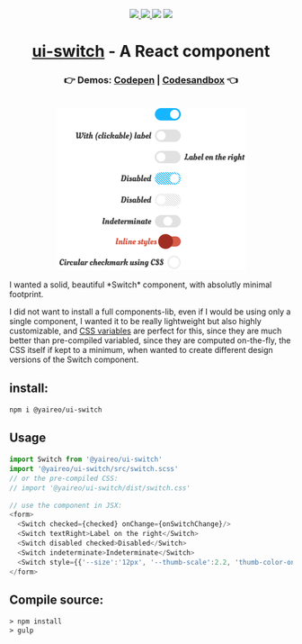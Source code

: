 <p align="center">
  <a href='https://www.npmjs.com/package/@yaireo/ui-switch'>
      <img src="https://img.shields.io/npm/v/@yaireo/ui-switch.svg" />
  </a>
  <a href='https://simple.wikipedia.org/wiki/MIT_License'>
      <img src="https://img.shields.io/badge/license-MIT-lightgrey" />
  </a>
  <img src="https://img.shields.io/bundlephobia/minzip/@yaireo/ui-switch" />
  <img src="https://img.shields.io/npm/dw/@yaireo/ui-switch" />
</p>

<h1 align="center">
  <a href='https://yaireo.github.io/ui-switch'>ui-switch</a> - A React component
</h1>

<h3 align="center">
  👉 Demos: <a href='https://codepen.io/vsync/pen/gOrVgXV' target='_blank'>Codepen</a> |
  <a href='https://codesandbox.io/s/ui-switch-demo-page-8ij3p?file=/src/App.js' target='_blank'>Codesandbox</a>
   👈
</h3>

<p align="center">
<br>
  <a href='https://codepen.io/vsync/pen/gOrVgXV'>
    <img src="./demo.png?sanitize=true" />
  </a>
<p>

<p>
  I wanted a solid, beautiful *Switch* component, with absolutly minimal footprint.

  I did not want to install a full components-lib, even if I would be using only a single component, I wanted it to be really lightweight
  but also highly customizable, and [CSS variables](https://github.com/yairEO/ui-switch/blob/master/src/switch.scss#L5-L14) are perfect for this, since they are much better than pre-compiled variabled, since they
  are computed on-the-fly, the CSS itself if kept to a minimum, when wanted to create different design versions of the Switch component.
</p>

## install:

```
npm i @yaireo/ui-switch
```

## Usage

```js
import Switch from '@yaireo/ui-switch'
import '@yaireo/ui-switch/src/switch.scss'
// or the pre-compiled CSS:
// import '@yaireo/ui-switch/dist/switch.css'
```

```js
// use the component in JSX:
<form>
  <Switch checked={checked} onChange={onSwitchChange}/>
  <Switch textRight>Label on the right</Switch>
  <Switch disabled checked>Disabled</Switch>
  <Switch indeterminate>Indeterminate</Switch>
  <Switch style={{'--size':'12px', '--thumb-scale':2.2, 'thumb-color-on':'green'}}>Inline styles</Switch>
</form>
```

## Compile source:

```
> npm install
> gulp
```
